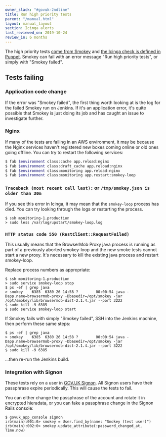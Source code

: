 ```yaml
---
owner_slack: "#govuk-2ndline"
title: Run high priority tests
parent: "/manual.html"
layout: manual_layout
section: Icinga alerts
last_reviewed_on: 2019-10-24
review_in: 6 months
---
```


The high priority tests [come from Smokey][smokey] and [the Icinga check is defined in Puppet][icinga].
Smokey can fail with an error message "Run high priority tests", or simply with "Smokey failed".

## Tests failing

### Application code change

If the error was "Smokey failed", the first thing worth looking at is the log for the
failed Smokey run on Jenkins. If it's an application error, it's quite possible that
Smokey is just doing its job and has caught an issue to investigate further.

### Nginx

If many of the tests are failing in an AWS environment, it may be because the Nginx services haven't registered new
boxes coming online or old ones going offline. You can try to restart the following services:

```bash
$ fab $environment class:cache app.reload:nginx
$ fab $environment class:draft_cache app.reload:nginx
$ fab $environment class:monitoring app.reload:nginx
$ fab $environment class:monitoring app.restart:smokey-loop
```

### `Traceback (most recent call last):` or `/tmp/smokey.json is older than 30m`

If you see this error in Icinga, it may mean that the `smokey-loop` process has died. You can try looking through the
logs or restarting the process.

```shell
$ ssh monitoring-1.production
> sudo less /var/log/upstart/smokey-loop.log
```

### `HTTP status code 550 (RestClient::RequestFailed)`

This usually means that the BrowserMob Proxy java process is running as part of a previously aborted
smokey-loop and the new smoke tests cannot start a new proxy. It's necessary to kill the existing
java process and restart smokey-loop.

Replace process numbers as appropriate:

```shell
$ ssh monitoring-1.production
> sudo service smokey-loop stop
$ ps -ef | grep java
> smokey    6385  6380 26 14:58 ?        00:00:54 java -Dapp.name=browsermob-proxy -Dbasedir=/opt/smokey -jar /opt/smokey/lib/browsermob-dist-2.1.4.jar --port 3222
$ sudo kill -9 6385
$ sudo service smokey-loop start
```

If Smokey fails with simply "Smokey failed", SSH into the Jenkins machine, then perform
these same steps:

```shell
$ ps -ef | grep java
> smokey    6385  6380 26 14:58 ?        00:00:54 java -Dapp.name=browsermob-proxy -Dbasedir=/opt/smokey -jar /opt/smokey/lib/browsermob-dist-2.1.4.jar --port 3222
$ sudo kill -9 6385
```

...then re-run the Jenkins build.

### Integration with Signon

These tests rely on a user in [GOV.UK Signon][signon]. All Signon users have their passphrase expire periodically. This will cause the tests to fail.

You can either change the passphrase of the account and rotate it in encrypted
hieradata, or you can fake a passphrase change in the Signon Rails console:

```
$ govuk_app_console signon
irb(main):001:0> smokey = User.find_by(name: "Smokey (test user)")
irb(main):002:0> smokey.update_attribute(:password_changed_at, Time.now)
```

[signon]: https://github.com/alphagov/signon
[smokey]: https://github.com/alphagov/smokey
[icinga]: https://github.com/alphagov/govuk-puppet/blob/master/modules/monitoring/manifests/checks/smokey.pp
